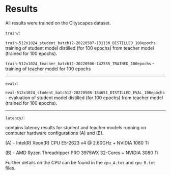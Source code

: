 # Results

All results were trained on the Cityscapes dataset.

`train/`:

`train-512x1024_student_batch12-20220507-131130_DISTILLED_100epochs` - training of student model distilled (for 100 epochs) from teacher model (trained for 100 epochs).

`train-512x1024_teacher_batch12-20220506-142555_TRAINED_100epochs` - training of teacher model for 100 epochs

---

`eval/`:

`eval-512x1024_student_batch12-20220508-184651_DISTILLED_EVAL_100epochs` - evaluation of student model distilled (for 100 epochs) from teacher model (trained for 100 epochs).

---

`latency/`:

contains latency results for student and teacher models running on computer hardware configurations (A) and (B).

(A) - Intel(R) Xeon(R) CPU E5-2623 v4 @ 2.60GHz + NVIDIA 1080 Ti

(B) - AMD Ryzen Threadripper PRO 3975WX 32-Cores + NVIDIA 3080 Ti

Further details on the CPU can be found in the `cpu_A.txt` and `cpu_B.txt` files.